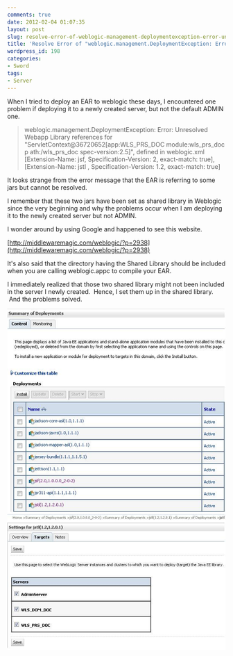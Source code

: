 ```yaml
---
comments: true
date: 2012-02-04 01:07:35
layout: post
slug: resolve-error-of-weblogic-management-deploymentexception-error-unresolved-webapp-library-references
title: 'Resolve Error of "weblogic.management.DeploymentException: Error: Unresolved Webapp Library references"'
wordpress_id: 198
categories:
- Sword
tags:
- Server
---
```


When I tried to deploy an EAR to weblogic these days, I encountered one problem if deploying it to a newly created server, but not the default ADMIN one.

> weblogic.management.DeploymentException: Error: Unresolved Webapp Library references for "ServletContext@36720652[app:WLS_PRS_DOC module:wls_prs_doc p
ath:/wls_prs_doc spec-version:2.5]", defined in weblogic.xml [Extension-Name: jsf, Specification-Version: 2, exact-match: true], [Extension-Name: jstl
, Specification-Version: 1.2, exact-match: true]

It looks strange from the error message that the EAR is referring to some jars but cannot be resolved.

I remember that these two jars have been set as shared library in Weblogic since the very beginning and why the problems occur when I am deploying it to the newly created server but not ADMIN.

I wonder around by using Google and happened to see this website.

[http://middlewaremagic.com/weblogic/?p=2938](http://middlewaremagic.com/weblogic/?p=2938)

It's also said that the directory having the Shared Library should be included when you are calling weblogic.appc to compile your EAR.

I immediately realized that those two shared library might not been included in the server I newly created.  Hence, I set them up in the shared library.  And the problems solved.

[![Image](https://raw.githubusercontent.com/kenspirit/blog-cdn-data/master/weblogic1.jpg?w=574)](https://raw.githubusercontent.com/kenspirit/blog-cdn-data/master/weblogic1.jpg)[![Image](https://raw.githubusercontent.com/kenspirit/blog-cdn-data/master/weblogic2.jpg?w=614)](https://raw.githubusercontent.com/kenspirit/blog-cdn-data/master/weblogic2.jpg)

 

 
